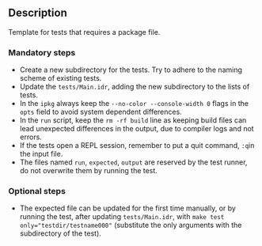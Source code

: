 ## Description

Template for tests that requires a package file.

### Mandatory steps
* Create a new subdirectory for the tests. Try to adhere to the naming scheme of existing tests.
* Update the `tests/Main.idr`, adding the new subdirectory to the lists of tests.
* In the `ipkg` always keep the `--no-color --console-width 0` flags in the `opts` field to avoid system dependent
differences.
* In the `run` script, keep the `rm -rf build` line as keeping build files can
lead unexpected differences in the output, due to compiler logs and not errors.
* If the tests open a REPL session, remember to put a quit command, `:q`in the input file.
* The files named `run`, `expected`, `output` are reserved by the test runner, do not overwrite them by running the test.

### Optional steps
* The expected file can be updated for the first time manually, or by running the test, after updating `tests/Main.idr`,
with `make test only="testdir/testname000"` (substitute the only arguments with the subdirectory of the test).
